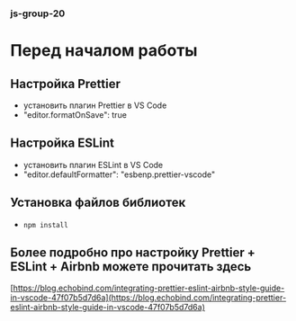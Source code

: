 ### js-group-20

# Перед началом работы

## Настройка Prettier

- установить плагин Prettier в VS Code
- "editor.formatOnSave": true

## Настройка ESLint

- установить плагин ESLint в VS Code
- "editor.defaultFormatter": "esbenp.prettier-vscode"

## Установка файлов библиотек

- `npm install`

## Более подробно про настройку Prettier + ESLint + Airbnb можете прочитать здесь

[https://blog.echobind.com/integrating-prettier-eslint-airbnb-style-guide-in-vscode-47f07b5d7d6a](https://blog.echobind.com/integrating-prettier-eslint-airbnb-style-guide-in-vscode-47f07b5d7d6a)
